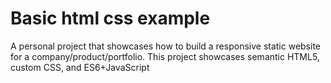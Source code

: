 # Basic html css example
A personal project that showcases how to build a responsive static website for a company/product/portfolio. This project showcases semantic HTML5, custom CSS, and ES6+JavaScript